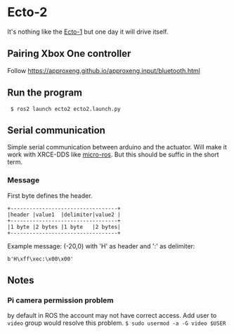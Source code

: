 # Ecto-2
It's nothing like the [Ecto-1](https://ghostbusters.fandom.com/wiki/Ecto-1) but one day it will drive itself.

## Pairing Xbox One controller

Follow https://approxeng.github.io/approxeng.input/bluetooth.html

## Run the program
```
 $ ros2 launch ecto2 ecto2.launch.py
```

## Serial communication
Simple serial communication between arduino and the actuator. Will make it work with XRCE-DDS like [micro-ros](https://micro-ros.github.io/). But this should be suffic in the short term.

### Message
First byte defines the header. 

```
+----------------------------------+
|header |value1  |delimiter|value2 |
+----------------------------------+
|1 byte |2 bytes |1 byte   |2 bytes|
+----------------------------------+
```

Example message:
(-20,0) with 'H' as header and ':' as delimiter:

```
b'H\xff\xec:\x00\x00'
```

## Notes
### Pi camera permission problem
by default in ROS the account may not have correct access. Add user to `video` group would resolve this problem.
`$ sudo usermod -a -G video $USER`
